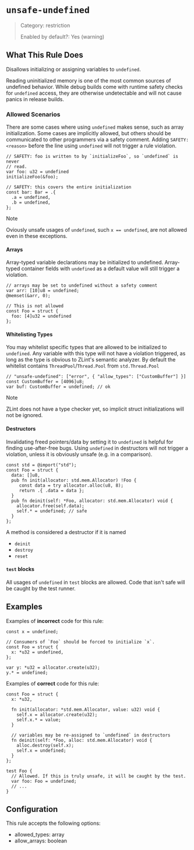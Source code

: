 # `unsafe-undefined`

> Category: restriction
> 
> Enabled by default?: Yes (warning)


## What This Rule Does
Disallows initializing or assigning variables to `undefined`.

Reading uninitialized memory is one of the most common sources of undefined
behavior. While debug builds come with runtime safety checks for `undefined`
access, they are otherwise undetectable and will not cause panics in release
builds.

### Allowed Scenarios

There are some cases where using `undefined` makes sense, such as array
initialization. Some cases are implicitly allowed, but others should be
communicated to other programmers via a safety comment. Adding `SAFETY:
<reason>` before the line using `undefined` will not trigger a rule
violation.

```zig
// SAFETY: foo is written to by `initializeFoo`, so `undefined` is never
// read.
var foo: u32 = undefined
initializeFoo(&foo);

// SAFETY: this covers the entire initialization
const bar: Bar = .{
  .a = undefined,
  .b = undefined,
};
```

> [!NOTE]
> Oviously unsafe usages of `undefined`, such `x == undefined`, are not
allowed even in these exceptions.

#### Arrays
Array-typed variable declarations may be initialized to undefined.
Array-typed container fields with `undefined` as a default value will still
trigger a violation.

```zig
// arrays may be set to undefined without a safety comment
var arr: [10]u8 = undefined;
@memset(&arr, 0);

// This is not allowed
const Foo = struct {
  foo: [4]u32 = undefined
};
```

#### Whitelisting Types
You may whitelist specific types that are allowed to be initialized to `undefined`.
Any variable with this type will not have a violation triggered, as long as
the type is obvious to ZLint's semantic analyzer. By default the whitelist
contains `ThreadPool`/`Thread.Pool` from `std.Thread.Pool`

```zig
// "unsafe-undefined": ["error", { "allow_types": ["CustomBuffer"] }]
const CustomBuffer = [4096]u8;
var buf: CustomBuffer = undefined; // ok
```
> [!NOTE]
> ZLint does not have a type checker yet, so implicit struct initializations
> will not be ignored.

#### Destructors
Invalidating freed pointers/data by setting it to `undefined` is helpful for
finding use-after-free bugs. Using `undefined` in destructors will not trigger
a violation, unless it is obviously unsafe (e.g. in a comparison).

```zig
const std = @import("std");
const Foo = struct {
  data: []u8,
  pub fn init(allocator: std.mem.Allocator) !Foo {
     const data = try allocator.alloc(u8, 8);
     return .{ .data = data };
  }
  pub fn deinit(self: *Foo, allocator: std.mem.Allocator) void {
    allocator.free(self.data);
    self.* = undefined; // safe
  }
};
```

A method is considered a destructor if it is named
- `deinit`
- `destroy`
- `reset`

#### `test` blocks
All usages of `undefined` in `test` blocks are allowed. Code that isn't safe
will be caught by the test runner.

## Examples

Examples of **incorrect** code for this rule:
```zig
const x = undefined;

// Consumers of `Foo` should be forced to initialize `x`.
const Foo = struct {
  x: *u32 = undefined,
};

var y: *u32 = allocator.create(u32);
y.* = undefined;
```

Examples of **correct** code for this rule:
```zig
const Foo = struct {
  x: *u32,

  fn init(allocator: *std.mem.Allocator, value: u32) void {
    self.x = allocator.create(u32);
    self.x.* = value;
  }

  // variables may be re-assigned to `undefined` in destructors
  fn deinit(self: *Foo, alloc: std.mem.Allocator) void {
    alloc.destroy(self.x);
    self.x = undefined;
  }
};

test Foo {
  // Allowed. If this is truly unsafe, it will be caught by the test.
  var foo: Foo = undefined;
  // ...
}
```

## Configuration
This rule accepts the following options:
- allowed_types: array
- allow_arrays: boolean
